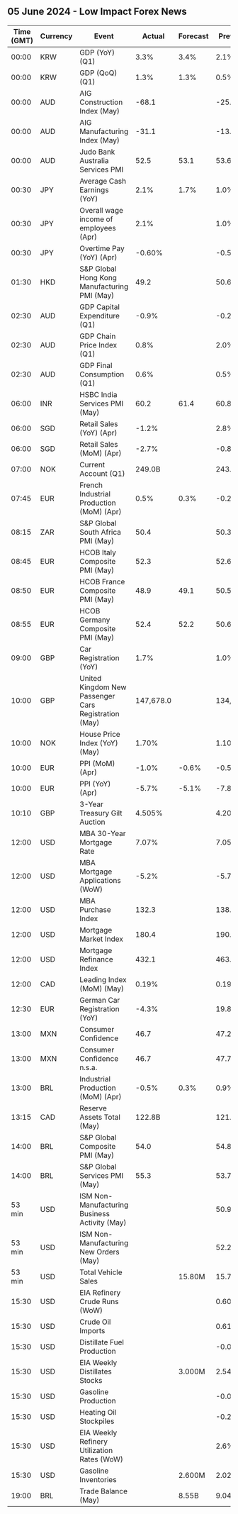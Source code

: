 ## 05 June 2024 - Low Impact Forex News

| Time (GMT) | Currency | Event | Actual | Forecast | Previous |
|------|----------|-------|--------|----------|----------|
| 00:00 | KRW | GDP (YoY) (Q1) | 3.3% | 3.4% | 2.1% |
| 00:00 | KRW | GDP (QoQ) (Q1) | 1.3% | 1.3% | 0.5% |
| 00:00 | AUD | AIG Construction Index (May) | -68.1 |  | -25.6 |
| 00:00 | AUD | AIG Manufacturing Index (May) | -31.1 |  | -13.9 |
| 00:00 | AUD | Judo Bank Australia Services PMI | 52.5 | 53.1 | 53.6 |
| 00:30 | JPY | Average Cash Earnings (YoY) | 2.1% | 1.7% | 1.0% |
| 00:30 | JPY | Overall wage income of employees (Apr) | 2.1% |  | 1.0% |
| 00:30 | JPY | Overtime Pay (YoY) (Apr) | -0.60% |  | -0.50% |
| 01:30 | HKD | S&P Global Hong Kong Manufacturing PMI (May) | 49.2 |  | 50.6 |
| 02:30 | AUD | GDP Capital Expenditure (Q1) | -0.9% |  | -0.2% |
| 02:30 | AUD | GDP Chain Price Index (Q1) | 0.8% |  | 2.0% |
| 02:30 | AUD | GDP Final Consumption (Q1) | 0.6% |  | 0.5% |
| 06:00 | INR | HSBC India Services PMI (May) | 60.2 | 61.4 | 60.8 |
| 06:00 | SGD | Retail Sales (YoY) (Apr) | -1.2% |  | 2.8% |
| 06:00 | SGD | Retail Sales (MoM) (Apr) | -2.7% |  | -0.8% |
| 07:00 | NOK | Current Account (Q1) | 249.0B |  | 243.4B |
| 07:45 | EUR | French Industrial Production (MoM) (Apr) | 0.5% | 0.3% | -0.2% |
| 08:15 | ZAR | S&P Global South Africa PMI (May) | 50.4 |  | 50.3 |
| 08:45 | EUR | HCOB Italy Composite PMI (May) | 52.3 |  | 52.6 |
| 08:50 | EUR | HCOB France Composite PMI (May) | 48.9 | 49.1 | 50.5 |
| 08:55 | EUR | HCOB Germany Composite PMI (May) | 52.4 | 52.2 | 50.6 |
| 09:00 | GBP | Car Registration (YoY) | 1.7% |  | 1.0% |
| 10:00 | GBP | United Kingdom New Passenger Cars Registration (May) | 147,678.0 |  | 134,274.0 |
| 10:00 | NOK | House Price Index (YoY) (May) | 1.70% |  | 1.10% |
| 10:00 | EUR | PPI (MoM) (Apr) | -1.0% | -0.6% | -0.5% |
| 10:00 | EUR | PPI (YoY) (Apr) | -5.7% | -5.1% | -7.8% |
| 10:10 | GBP | 3-Year Treasury Gilt Auction | 4.505% |  | 4.204% |
| 12:00 | USD | MBA 30-Year Mortgage Rate | 7.07% |  | 7.05% |
| 12:00 | USD | MBA Mortgage Applications (WoW) | -5.2% |  | -5.7% |
| 12:00 | USD | MBA Purchase Index | 132.3 |  | 138.4 |
| 12:00 | USD | Mortgage Market Index | 180.4 |  | 190.3 |
| 12:00 | USD | Mortgage Refinance Index | 432.1 |  | 463.8 |
| 12:00 | CAD | Leading Index (MoM) (May) | 0.19% |  | 0.19% |
| 12:30 | EUR | German Car Registration (YoY) | -4.3% |  | 19.8% |
| 13:00 | MXN | Consumer Confidence | 46.7 |  | 47.2 |
| 13:00 | MXN | Consumer Confidence n.s.a. | 46.7 |  | 47.7 |
| 13:00 | BRL | Industrial Production (MoM) (Apr) | -0.5% | 0.3% | 0.9% |
| 13:15 | CAD | Reserve Assets Total (May) | 122.8B |  | 121.0B |
| 14:00 | BRL | S&P Global Composite PMI (May) | 54.0 |  | 54.8 |
| 14:00 | BRL | S&P Global Services PMI (May) | 55.3 |  | 53.7 |
| 53 min | USD | ISM Non-Manufacturing Business Activity (May) |  |  | 50.9 |
| 53 min | USD | ISM Non-Manufacturing New Orders (May) |  |  | 52.2 |
| 53 min | USD | Total Vehicle Sales |  | 15.80M | 15.74M |
| 15:30 | USD | EIA Refinery Crude Runs (WoW) |  |  | 0.601M |
| 15:30 | USD | Crude Oil Imports |  |  | 0.611M |
| 15:30 | USD | Distillate Fuel Production |  |  | -0.034M |
| 15:30 | USD | EIA Weekly Distillates Stocks |  | 3.000M | 2.544M |
| 15:30 | USD | Gasoline Production |  |  | -0.038M |
| 15:30 | USD | Heating Oil Stockpiles |  |  | -0.211M |
| 15:30 | USD | EIA Weekly Refinery Utilization Rates (WoW) |  |  | 2.6% |
| 15:30 | USD | Gasoline Inventories |  | 2.600M | 2.022M |
| 19:00 | BRL | Trade Balance (May) |  | 8.55B | 9.04B |

